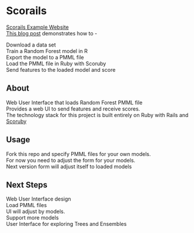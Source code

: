 # Scorails

<a href="https://pacific-reef-10143.herokuapp.com">Scorails Example Website</a> <br>
<a href="https://medium.com/@aschers/deploy-machine-learning-models-from-r-research-to-ruby-go-production-with-pmml-b41e79445d3d">This blog post</a> demonstrates how to - 

Download a data set                                    <br>
Train a Random Forest model in R  <br>
Export the model to a PMML file                    <br>
Load the PMML file in Ruby with Scoruby  <br>
Send features to the loaded model and score 

## About  
Web User Interface that loads Random Forest PMML file   <br>
Provides a web UI to send features and receive scores. <br>
The technology stack for this project is built entirely on Ruby with Rails and <a href="https://github.com/asafschers/scoruby">Scoruby</a><br>
## Usage
Fork this repo and specify PMML files for your own models.         
For now you need to adjust the form for your models.          
Next version form will adjust itself to loaded models

## Next Steps                                                        
Web User Interface design                                                     <br>
Load PMML files                                                   <br>
UI will adjust by models.                                         <br>
Support more models                                               <br>
User Interface for exploring Trees and Ensembles                              <br>



